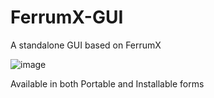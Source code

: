 # FerrumX-GUI
 A standalone GUI based on FerrumX
 
![image](https://github.com/user-attachments/assets/b3e4af02-22d0-49ac-8218-9caff135560d)

Available in both Portable and Installable forms

